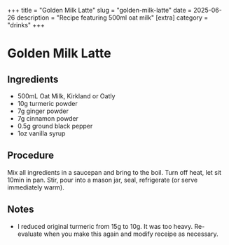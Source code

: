 ﻿+++
title = "Golden Milk Latte"
slug = "golden-milk-latte"
date = 2025-06-26
description = "Recipe featuring 500ml oat milk"
[extra]
  category = "drinks"
+++

# Golden Milk Latte

## Ingredients
* 500mL Oat Milk, Kirkland or Oatly
* 10g turmeric powder
* 7g ginger powder
* 7g cinnamon powder
* 0.5g ground black pepper
* 1oz vanilla syrup

## Procedure
Mix all ingredients in a saucepan and bring to the boil. Turn off heat, let sit 10min in pan. Stir, pour into a mason jar, seal, refrigerate (or serve immediately warm).

## Notes
* I reduced original turmeric from 15g to 10g. It was too heavy. Re-evaluate when you make this again and modify receipe as necessary.